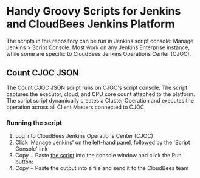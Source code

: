 # Handy Groovy Scripts for Jenkins and CloudBees Jenkins Platform

The scripts in this repository can be run in Jenkins script console: Manage Jenkins > Script Console. Most work on any Jenkins Enterprise instance, while some are specific to CloudBees Jenkins Operations Center (CJOC).

## Count CJOC JSON

The Count CJOC JSON script runs on CJOC's script console. The script captures the executor, cloud, and CPU core count attached to the platform. The script script dynamically creates a Cluster Operation and executes the operation across all Client Masters connected to CJOC.

### Running the script

1. Log into CloudBees Jenkins Operations Center (CJOC)
2. Click 'Manage Jenkins' on the left-hand panel, followed by the 'Script Console' link
3. Copy + Paste [the script](https://github.com/cloudbees/jenkins-scripts/blob/master/count-cjoc-json.groovy) into the console window and click the Run button: 
4. Copy + Paste the output into a file and send it to the CloudBees team

